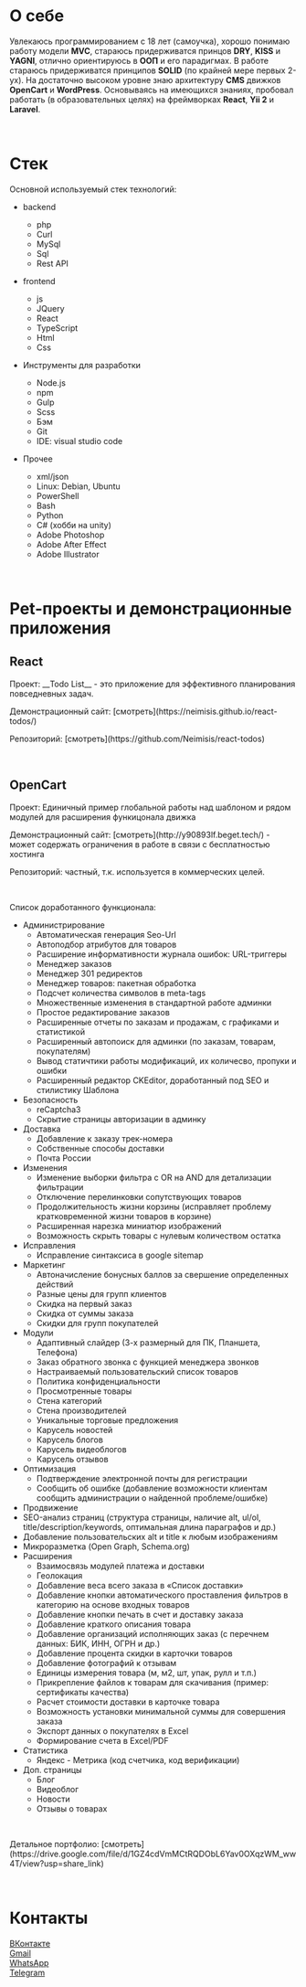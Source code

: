 # О себе

<p>Увлекаюсь программированием с 18 лет (самоучка), хорошо понимаю работу модели <b>MVC</b>, стараюсь придерживатся принцов <b>DRY</b>, <b>KISS</b> и <b>YAGNI</b>, отлично ориентируюсь в <b>ООП</b> и его парадигмах. В работе стараюсь придерживатся принципов <b>SOLID</b> (по крайней мере первых 2-ух). На достаточно высоком уровне знаю архитектуру <b>CMS</b> движков <b>OpenCart</b> и <b>WordPress</b>. Основываясь на имеющихся знаниях, пробовал работать (в образовательных целях) на фреймворках <b>React</b>, <b>Yii 2</b> и <b>Laravel</b>.</p>
<br/>

# Стек

<p>Основной используемый стек технологий:</p>

- backend
  - php
  - Curl
  - MySql
  - Sql
  - Rest API

- frontend
  - js
  - JQuery
  - React
  - TypeScript
  - Html
  - Css

- Инструменты для разработки
  - Node.js
  - npm
  - Gulp
  - Scss
  - Бэм
  - Git
  - IDE: visual studio code

- Прочее
  - xml/json
  - Linux: Debian, Ubuntu
  - PowerShell
  - Bash
  - Python
  - C# (хобби на unity)
  - Adobe Photoshop
  - Adobe After Effect
  - Adobe Illustrator

<br/>

# Pet-проекты и демонстрационные приложения

## React

<p>Проект: __Todo List__ - это приложение для эффективного планирования повседневных задач.</p>
<p>Демонстрационный сайт: [смотреть](https://neimisis.github.io/react-todos/)</p>
<p>Репозиторий: [смотреть](https://github.com/Neimisis/react-todos)</p>
<br/>

## OpenCart

<p>Проект: Единичный пример глобальной работы над шаблоном и рядом модулей для расширения функицонала движка</p>
<p>Демонстрационный сайт: [смотреть](http://y90893lf.beget.tech/) - может содержать ограничения в работе в связи с бесплатностью хостинга</p>
<p>Репозиторий: частный, т.к. используется в коммерческих целей.</p>

<br/>

<p>Список доработанного функционала:</p>

- Администрирование
  - Автоматическая генерация Seo-Url
  - Автоподбор атрибутов для товаров
  - Расширение информативности журнала ошибок: URL-триггеры
  - Менеджер заказов
  - Менеджер 301 редиректов
  - Менеджер товаров: пакетная обработка
  - Подсчет количества символов в meta-tags
  - Множественные изменения в стандартной работе админки
  - Простое редактирование заказов
  - Расширенные отчеты по заказам и продажам, с графиками и статистикой
  - Расширенный автопоиск для админки (по заказам, товарам, покупателям)
  - Вывод статичтики работы модификаций, их количесво, пропуки и ошибки
  - Расширенный редактор CKEditor, доработанный под SEO и стилистику Шаблона
- Безопасность
  - reCaptcha3
  - Скрытие страницы авторизации в админку
- Доставка
  - Добавление к заказу трек-номера
  - Собственные способы доставки
  - Почта России
- Изменения
  - Изменение выборки фильтра с OR на AND для детализации фильтрации
  - Отключение перелинковки сопутствующих товаров
  - Продолжительность жизни корзины (исправляет проблему кратковременной жизни товаров в корзине)
  - Расширенная нарезка миниатюр изображений
  - Возможность скрыть товары с нулевым количеством остатка
- Исправления
  - Исправление синтаксиса в google sitemap
- Маркетинг
  - Автоначисление бонусных баллов за свершение определенных действий
  - Разные цены для групп клиентов
  - Скидка на первый заказ
  - Скидка от суммы заказа
  - Скидки для групп покупателей
- Модули
  - Адаптивный слайдер (3-х размерный для ПК, Планшета, Телефона)
  - Заказ обратного звонка с функцией менеджера звонков
  - Настраиваемый пользовательский список товаров
  - Политика конфиденциальности
  - Просмотренные товары
  - Стена категорий
  - Стена производителей
  - Уникальные торговые предложения
  - Карусель новостей
  - Карусель блогов
  - Карусель видеоблогов
  - Карусель отзывов
- Оптимизация
  - Подтверждение электронной почты для регистрации
  - Сообщить об ошибке (добавление возможности клиентам сообщить администрации о найденной проблеме/ошибке)
- Продвижение
 - SEO-анализ страниц (структура страницы, наличие alt, ul/ol, title/description/keywords, оптимальная длина параграфов и др.)
 - Добавление пользовательских alt и title к любым изображениям
 - Микроразметка (Open Graph, Schema.org)
- Расширения
  - Взаимосвязь модулей платежа и доставки
  - Геолокация
  - Добавление веса всего заказа в «Список доставки»
  - Добавление кнопки автоматического проставления фильтров в категорию на основе входных товаров
  - Добавление кнопки печать в счет и доставку заказа
  - Добавление краткого описания товара
  - Добавление организаций исполняющих заказ (с перечнем данных: БИК, ИНН, ОГРН и др.)
  - Добавление процента скидки в карточки товаров
  - Добавление фотографий к отзывам
  - Единицы измерения товара (м, м2, шт, упак, рулл и т.п.)
  - Прикрепление файлов к товарам для скачивания (пример: сертификаты качества)
  - Расчет стоимости доставки в карточке товара
  - Возможность установки минимальной суммы для совершения заказа
  - Экспорт данных о покупателях в Excel
  - Формирование счета в Excel/PDF
- Статистика
  - Яндекс - Метрика (код счетчика, код верификации)
- Доп. страницы
  - Блог
  - Видеоблог
  - Новости
  - Отзывы о товарах

<br/>

<p>Детальное портфолио: [смотреть](https://drive.google.com/file/d/1GZ4cdVmMCtRQDObL6Yav0OXqzWM_ww4T/view?usp=share_link)</p>

<br/>

# Контакты
[ВКонтакте](https://vk.com/khodasevich_anton_eduardovich)  
[Gmail](mailto:khodasevich.anton.eduardovich@gmail.com)  
[WhatsApp](https://api.whatsapp.com/send?phone=79045799910)  
[Telegram](https://t.me/@Anton_Khodasevich")
